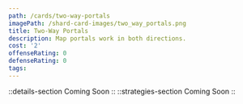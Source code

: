 ```yaml
---
path: /cards/two-way-portals
imagePath: /shard-card-images/two_way_portals.png
title: Two-Way Portals
description: Map portals work in both directions.
cost: '2'
offenseRating: 0
defenseRating: 0
tags:
---
```

::details-section
Coming Soon
::
::strategies-section
Coming Soon
::